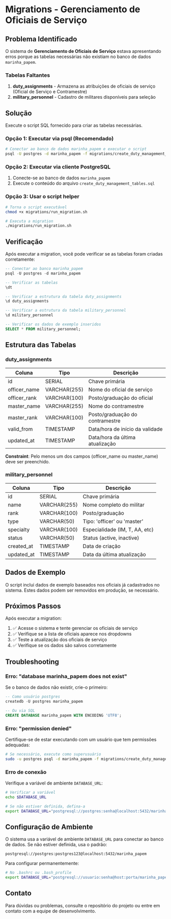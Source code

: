 # Migrations - Gerenciamento de Oficiais de Serviço

## Problema Identificado

O sistema de **Gerenciamento de Oficiais de Serviço** estava apresentando erros porque as tabelas necessárias não existiam no banco de dados `marinha_papem`.

### Tabelas Faltantes

1. **duty_assignments** - Armazena as atribuições de oficiais de serviço (Oficial de Serviço e Contramestre)
2. **military_personnel** - Cadastro de militares disponíveis para seleção

## Solução

Execute o script SQL fornecido para criar as tabelas necessárias.

### Opção 1: Executar via psql (Recomendado)

```bash
# Conectar ao banco de dados marinha_papem e executar o script
psql -U postgres -d marinha_papem -f migrations/create_duty_management_tables.sql
```

### Opção 2: Executar via cliente PostgreSQL

1. Conecte-se ao banco de dados `marinha_papem`
2. Execute o conteúdo do arquivo `create_duty_management_tables.sql`

### Opção 3: Usar o script helper

```bash
# Torna o script executável
chmod +x migrations/run_migration.sh

# Executa a migration
./migrations/run_migration.sh
```

## Verificação

Após executar a migration, você pode verificar se as tabelas foram criadas corretamente:

```sql
-- Conectar ao banco marinha_papem
psql -U postgres -d marinha_papem

-- Verificar as tabelas
\dt

-- Verificar a estrutura da tabela duty_assignments
\d duty_assignments

-- Verificar a estrutura da tabela military_personnel
\d military_personnel

-- Verificar os dados de exemplo inseridos
SELECT * FROM military_personnel;
```

## Estrutura das Tabelas

### duty_assignments

| Coluna | Tipo | Descrição |
|--------|------|-----------|
| id | SERIAL | Chave primária |
| officer_name | VARCHAR(255) | Nome do oficial de serviço |
| officer_rank | VARCHAR(100) | Posto/graduação do oficial |
| master_name | VARCHAR(255) | Nome do contramestre |
| master_rank | VARCHAR(100) | Posto/graduação do contramestre |
| valid_from | TIMESTAMP | Data/hora de início da validade |
| updated_at | TIMESTAMP | Data/hora da última atualização |

**Constraint**: Pelo menos um dos campos (officer_name ou master_name) deve ser preenchido.

### military_personnel

| Coluna | Tipo | Descrição |
|--------|------|-----------|
| id | SERIAL | Chave primária |
| name | VARCHAR(255) | Nome completo do militar |
| rank | VARCHAR(100) | Posto/graduação |
| type | VARCHAR(50) | Tipo: 'officer' ou 'master' |
| specialty | VARCHAR(100) | Especialidade (IM, T, AA, etc) |
| status | VARCHAR(50) | Status (active, inactive) |
| created_at | TIMESTAMP | Data de criação |
| updated_at | TIMESTAMP | Data da última atualização |

## Dados de Exemplo

O script inclui dados de exemplo baseados nos oficiais já cadastrados no sistema. Estes dados podem ser removidos em produção, se necessário.

## Próximos Passos

Após executar a migration:

1. ✅ Acesse o sistema e tente gerenciar os oficiais de serviço
2. ✅ Verifique se a lista de oficiais aparece nos dropdowns
3. ✅ Teste a atualização dos oficiais de serviço
4. ✅ Verifique se os dados são salvos corretamente

## Troubleshooting

### Erro: "database marinha_papem does not exist"

Se o banco de dados não existir, crie-o primeiro:

```sql
-- Como usuário postgres
createdb -U postgres marinha_papem

-- Ou via SQL
CREATE DATABASE marinha_papem WITH ENCODING 'UTF8';
```

### Erro: "permission denied"

Certifique-se de estar executando com um usuário que tem permissões adequadas:

```bash
# Se necessário, execute como superusuário
sudo -u postgres psql -d marinha_papem -f migrations/create_duty_management_tables.sql
```

### Erro de conexão

Verifique a variável de ambiente `DATABASE_URL`:

```bash
# Verificar a variável
echo $DATABASE_URL

# Se não estiver definida, defina-a
export DATABASE_URL="postgresql://postgres:senha@localhost:5432/marinha_papem"
```

## Configuração de Ambiente

O sistema usa a variável de ambiente `DATABASE_URL` para conectar ao banco de dados. Se não estiver definida, usa o padrão:

```
postgresql://postgres:postgres123@localhost:5432/marinha_papem
```

Para configurar permanentemente:

```bash
# No .bashrc ou .bash_profile
export DATABASE_URL="postgresql://usuario:senha@host:porta/marinha_papem"
```

## Contato

Para dúvidas ou problemas, consulte o repositório do projeto ou entre em contato com a equipe de desenvolvimento.
